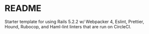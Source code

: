 # README

Starter template for using Rails 5.2.2 w/ Webpacker 4, Eslint, Prettier, Hound, Rubocop, and Haml-lint linters that are run on CircleCI.
